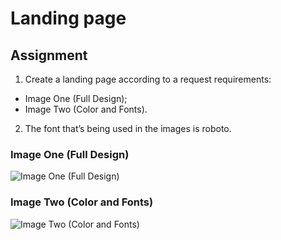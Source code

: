 # Landing page
## Assignment
1. Create a landing page according to a request requirements:
-  Image One (Full Design);
- Image Two (Color and Fonts).
2. The font that’s being used in the images is roboto.


### Image One (Full Design)
![Image One (Full Design)](https://cdn.statically.io/gh/TheOdinProject/curriculum/81a5d553f4073e593d23a6ab00d50eef8620796d/foundations/html_css/project/imgs/01.png)
### Image Two (Color and Fonts)
![Image Two (Color and Fonts)](https://cdn.statically.io/gh/TheOdinProject/curriculum/81a5d553f4073e593d23a6ab00d50eef8620796d/foundations/html_css/project/imgs/02.png)
